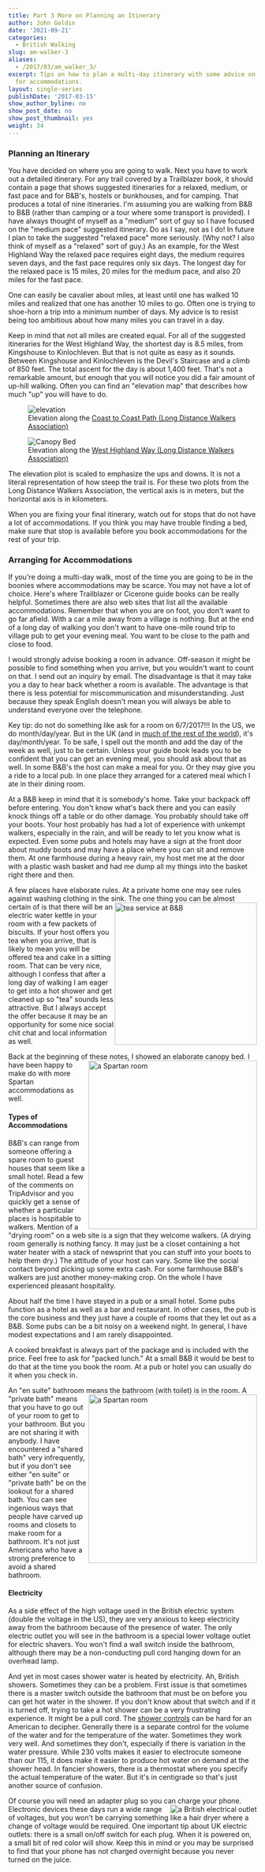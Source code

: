 ```yaml
---
title: Part 3 More on Planning an Itinerary
author: John Goldin
date: '2021-09-21'
categories:
  - British Walking
slug: am-walker-3
aliases:
  - /2017/03/am_walker_3/
excerpt: Tips on how to plan a multi-day itinerary with some advice on how to arrange
  for accommodations.
layout: single-series
publishDate: '2017-03-15'
show_author_byline: no
show_post_date: no
show_post_thumbnail: yes
weight: 34
---
```


### Planning an Itinerary

You have decided on where you are going to walk. Next you have to work out a detailed itinerary. 
For any trail covered by a Trailblazer book, it should contain a page that shows
suggested itineraries for a relaxed, medium, or fast pace and for B&B's, hostels or bunkhouses, and for camping.
That produces a total of nine itineraries. I'm assuming you
are walking from B&B to B&B (rather than camping  or a tour where some transport is provided).
I have always thought of myself as a "medium" sort of guy so I have focused on the "medium pace" suggested
itinerary. Do as I say, not as I do! In future I plan to take the suggested "relaxed pace" more seriously.
(Why not? I also think of myself as a "relaxed" sort of guy.) As an example, for the West Highland Way the relaxed pace
requires eight days, the medium requires seven days, and the fast pace requires only six days. 
The longest day for the relaxed pace is 15 miles, 20 miles for the medium pace, and also 20 miles for the fast pace.

One can easily be cavalier about miles, at least until one has walked 10 miles and realized that one
has another 10 miles to go. Often one is trying to shoe-horn a trip into a minimum number of days.
My advice is to resist being too ambitious about how many miles you can travel in a day. 

Keep in mind that not all miles are created equal. For all of the suggested itineraries
for the West Highland Way, the shortest day is 8.5 miles, from Kingshouse to Kinlochleven. But that
is not quite as easy as it sounds. Between Kingshouse and Kinlochleven is the Devil's Staircase and
a climb of 850 feet. The total ascent for the day is about 1,400 feet. That's not a remarkable amount,
but enough that you will notice you did a fair amount of up-hill walking. Often you can find an
"elevation map" that describes how much "up" you will have to do.
<figure> 
  <img  src="https://www.ldwa.org.uk/ldp/images/TF/87-1-L.png" alt="elevation">
  <figcaption>Elevation along the <a href="https://www.ldwa.org.uk/ldp/members/show_path.php?menu_type=S&path_name=Coast+to+Coast+%28Wainwright%29">Coast to Coast Path (Long Distance Walkers Association)</a> </figcaption>
</figure> 
<figure> 
  <img  src="https://www.ldwa.org.uk/ldp/images/TF/517-1-L.png" alt="Canopy Bed">
  <figcaption>Elevation along the <a href="https://www.ldwa.org.uk/ldp/members/show_path.php?menu_type=S&path_name=West+Highland+Way">West Highland Way (Long Distance Walkers Association)</a> </figcaption>
</figure> 
The elevation plot is scaled to emphasize the ups and downs. It is not a literal representation of how steep the trail is. For these two plots from the Long Distance Walkers Association, the vertical axis is in meters,
but the horizontal axis is in kilometers.

When you are fixing your final itinerary, watch out for stops that do not have a lot
of accommodations. If you think you may have trouble finding a bed,
make sure that stop is available before you book accommodations for the rest of your trip.

### Arranging for Accommodations

If you're doing a multi-day walk, most of the time you are going to be in the boonies where 
accommodations may be scarce. You may not have a lot of choice.
Here's where Trailblazer or Cicerone guide books can be really helpful.
Sometimes there are also web sites that list all the available accommodations.
Remember that when you are on foot, you don't want to go far afield. With a car
a mile away from a village is nothing. But at the end of a long day of walking 
you don't want to have one-mile round trip to village pub to get your evening meal.
You want to be close to the path and close to food.

I would strongly advise booking a room in advance. Off-season it might be possible
to find something when you arrive, but you wouldn't want to count on that.
I send out an inquiry by email. The disadvantage is that it may take you a
day to hear back whether a room is available. The advantage is that there is
less potential for miscommunication and misunderstanding. Just because they speak
English doesn't mean you will always be able to understand everyone over the
telephone. 

Key tip: do not do something like ask for a room on 6/7/2017!!! In the US, we do month/day/year. 
But in the UK (and in [much of the rest of the world](https://en.wikipedia.org/wiki/Date_format_by_country)), it's day/month/year. 
To be safe, I spell out the month and add the day of the week as well, just to be certain. 
Unless your guide book leads you to be confident that you can get an evening meal, 
you should ask about that as well. In some B&B's the host can make a meal for you. 
Or they may give you a ride to a local pub. In one
place they arranged for a catered meal which I ate in their dining room.

At a B&B keep in mind that it is somebody's home. Take your backpack off before entering.
You don't know what's back there and you can easily knock things off a table or do other damage. 
You probably should take off your boots. Your host probably has had a lot of experience with 
unkempt walkers, especially in the rain,
and will be ready to let you know what is expected. Even some pubs and hotels 
may have a sign at the front door about muddy boots and may have a place where
you can sit and remove them. At one farmhouse during a heavy rain, 
my host met me at the door with a plastic wash basket and had me dump 
all my things into the basket right there and then.

A few places have elaborate rules. At a private home one may see rules against washing clothing in the sink.
<img style="float: right;" src="/img/tea_at_b_and_b.png" alt="tea service at B&B" width="288">
The one thing you can be almost certain of is that there will be an electric water kettle 
in your room with a few packets of biscuits. 
If your host offers you tea when you arrive, that is likely to mean you
will be offered tea and cake in a sitting room. That can be very nice,
although I confess that after a long day of walking I am eager to
get into a hot shower and get cleaned up so "tea" sounds less attractive.
But I always accept the offer because it may be an opportunity
for some nice social chit chat and local information as well.

Back at the beginning of these notes, I showed an elaborate canopy bed. 
<img style="float: right;" src="/img/spartan_room.png" alt="a Spartan room" width="341">
I have been happy to make do with more Spartan accommodations as well.

#### Types of Accommodations

B&B's can range from someone offering a spare room to guest houses that seem like a small hotel. 
Read a few of the comments on TripAdvisor and you quickly get a sense of whether a particular places 
is hospitable to walkers. Mention of a "drying room" on
a web site is a sign that they welcome walkers. (A drying room generally is nothing fancy. It may just be a closet containing a hot water heater with a stack of newsprint that you can stuff into your boots to help them dry.) The attitude of
your host can vary. Some like the social contact beyond picking up some extra cash. 
For some farmhouse B&B's walkers are just another money-making crop. On the
whole I have experienced pleasant hospitality. 

About half the time I have stayed in a pub or a small hotel. Some pubs function as a hotel as well as a bar and
restaurant. In other cases, the pub is the core business and they just have a
couple of rooms that they let out as a B&B. Some pubs can be a bit noisy on a weekend night. 
In general, I have modest expectations and I am rarely disappointed.

A cooked breakfast is always part of the package and is included with the price.
Feel free to ask for "packed lunch." At a small B&B it would be best to do that
at the time you book the room. At a pub or hotel you can usually do it when
you check in.

An "en suite" bathroom means the bathroom (with toilet) is in the room. 
<img style="float: right;" src="/img/anchor.png" alt="a Spartan room" width="341">
A "private bath" means that you have to go out of your room to get to your bathroom.
But you are not sharing it with anybody. I have encountered a "shared bath" very
infrequently, but if you don't see either "en suite" or "private bath" be
on the lookout for a shared bath. You can see ingenious ways that people have carved up rooms and closets to make room for a bathroom. It's not just
Americans who have a strong preference to avoid a shared bathroom.

#### Electricity

As a side effect of the high voltage used in the British electric system (double the voltage in the US), 
they are very anxious to keep electricity away from the bathroom because of the
presence of water.
The only electric outlet you will see in the bathroom is a special lower voltage outlet 
for electric shavers. You won't find a wall switch inside the bathroom,
although there may be a non-conducting pull cord hanging down for an overhead lamp.

And yet in most cases shower water is heated by electricity. Ah, British showers.
Sometimes they can be a problem. First issue is that sometimes there is a master switch
outside the bathroom that must be on before you can get hot water in the shower.
If you don't know about that switch and if it is turned off, trying to 
take a hot shower can be a very frustrating experience. It might be a pull cord.
The [shower controls](/img/electric_shower.png) can be hard for an American to
decipher. Generally there is a separate control for the volume of the water
and for the temperature of the water. Sometimes they work very well. And
sometimes they don't, especially if there is variation in
the water pressure. While 230 volts makes it easier to electrocute someone than our 115,
it does make it easier to produce hot water on demand at the shower head.
In fancier showers, there is a thermostat where you specify the actual temperature of the water. 
But it's in centigrade so that's just another source of confusion.

Of course you will need an adapter plug so you can charge your phone. Electronic
<img style="float: right;" src="/img/electric_outlet.png" alt="a British electrical outlet">
devices these days run a wide range of voltages, but you won't be carrying
something like a hair dryer where a change of voltage would be required.
One important tip about UK electric outlets: there is
a small on/off switch for each plug. When it is powered on, a small bit of
red color will show. 
Keep this in mind or you may be surprised to find that
your phone has not charged overnight because you never
turned on the juice.
